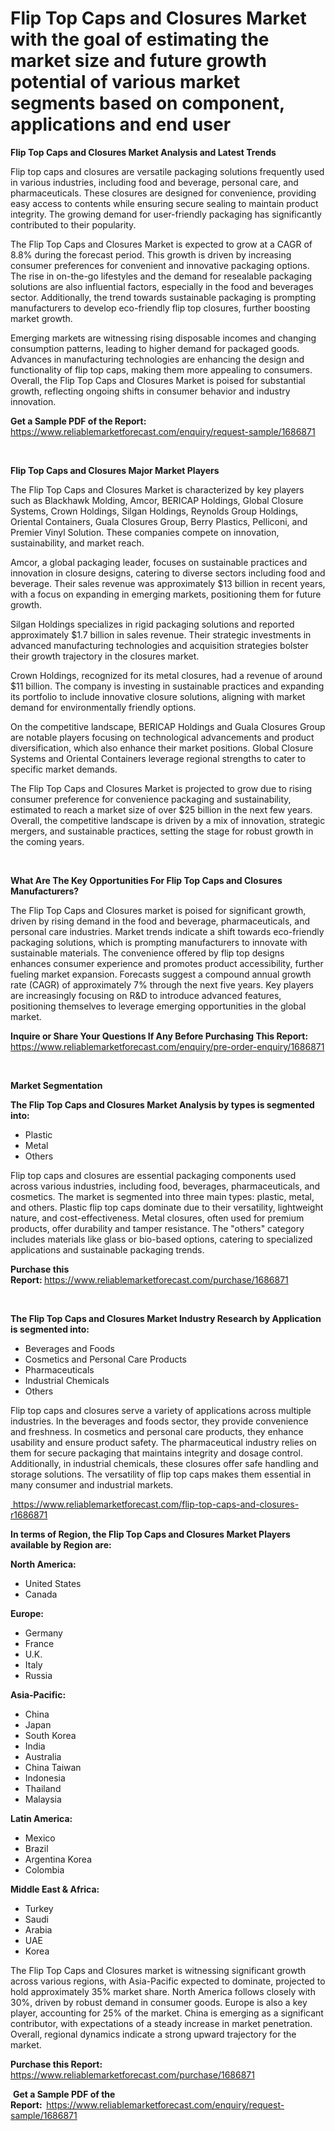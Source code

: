 <p><h1>Flip Top Caps and Closures Market with the goal of estimating the market size and future growth potential of various market segments based on component, applications and end user</h1></p><p><strong>Flip Top Caps and Closures Market Analysis and Latest Trends</strong></p>
<p><p>Flip top caps and closures are versatile packaging solutions frequently used in various industries, including food and beverage, personal care, and pharmaceuticals. These closures are designed for convenience, providing easy access to contents while ensuring secure sealing to maintain product integrity. The growing demand for user-friendly packaging has significantly contributed to their popularity.</p><p>The Flip Top Caps and Closures Market is expected to grow at a CAGR of 8.8% during the forecast period. This growth is driven by increasing consumer preferences for convenient and innovative packaging options. The rise in on-the-go lifestyles and the demand for resealable packaging solutions are also influential factors, especially in the food and beverages sector. Additionally, the trend towards sustainable packaging is prompting manufacturers to develop eco-friendly flip top closures, further boosting market growth. </p><p>Emerging markets are witnessing rising disposable incomes and changing consumption patterns, leading to higher demand for packaged goods. Advances in manufacturing technologies are enhancing the design and functionality of flip top caps, making them more appealing to consumers. Overall, the Flip Top Caps and Closures Market is poised for substantial growth, reflecting ongoing shifts in consumer behavior and industry innovation.</p></p>
<p><strong>Get a Sample PDF of the Report:&nbsp;</strong> <a href="https://www.reliablemarketforecast.com/enquiry/request-sample/1686871?utm_campaign=3535&utm_medium=2&utm_source=Github&utm_content=ia&utm_term=19042025&utm_id=flip-top-caps-and-closures">https://www.reliablemarketforecast.com/enquiry/request-sample/1686871</a></p>
<p>&nbsp;</p>
<p><strong>Flip Top Caps and Closures Major Market Players</strong></p>
<p><p>The Flip Top Caps and Closures Market is characterized by key players such as Blackhawk Molding, Amcor, BERICAP Holdings, Global Closure Systems, Crown Holdings, Silgan Holdings, Reynolds Group Holdings, Oriental Containers, Guala Closures Group, Berry Plastics, Pelliconi, and Premier Vinyl Solution. These companies compete on innovation, sustainability, and market reach.</p><p>Amcor, a global packaging leader, focuses on sustainable practices and innovation in closure designs, catering to diverse sectors including food and beverage. Their sales revenue was approximately $13 billion in recent years, with a focus on expanding in emerging markets, positioning them for future growth.</p><p>Silgan Holdings specializes in rigid packaging solutions and reported approximately $1.7 billion in sales revenue. Their strategic investments in advanced manufacturing technologies and acquisition strategies bolster their growth trajectory in the closures market.</p><p>Crown Holdings, recognized for its metal closures, had a revenue of around $11 billion. The company is investing in sustainable practices and expanding its portfolio to include innovative closure solutions, aligning with market demand for environmentally friendly options.</p><p>On the competitive landscape, BERICAP Holdings and Guala Closures Group are notable players focusing on technological advancements and product diversification, which also enhance their market positions. Global Closure Systems and Oriental Containers leverage regional strengths to cater to specific market demands.</p><p>The Flip Top Caps and Closures Market is projected to grow due to rising consumer preference for convenience packaging and sustainability, estimated to reach a market size of over $25 billion in the next few years. Overall, the competitive landscape is driven by a mix of innovation, strategic mergers, and sustainable practices, setting the stage for robust growth in the coming years.</p></p>
<p>&nbsp;</p>
<p><strong>What Are The Key Opportunities For Flip Top Caps and Closures Manufacturers?</strong></p>
<p><p>The Flip Top Caps and Closures market is poised for significant growth, driven by rising demand in the food and beverage, pharmaceuticals, and personal care industries. Market trends indicate a shift towards eco-friendly packaging solutions, which is prompting manufacturers to innovate with sustainable materials. The convenience offered by flip top designs enhances consumer experience and promotes product accessibility, further fueling market expansion. Forecasts suggest a compound annual growth rate (CAGR) of approximately 7% through the next five years. Key players are increasingly focusing on R&D to introduce advanced features, positioning themselves to leverage emerging opportunities in the global market.</p></p>
<p><strong>Inquire or Share Your Questions If Any Before Purchasing This Report:</strong> <a href="https://www.reliablemarketforecast.com/enquiry/pre-order-enquiry/1686871?utm_campaign=3535&utm_medium=2&utm_source=Github&utm_content=ia&utm_term=19042025&utm_id=flip-top-caps-and-closures">https://www.reliablemarketforecast.com/enquiry/pre-order-enquiry/1686871</a></p>
<p>&nbsp;</p>
<p><strong>Market Segmentation</strong></p>
<p><strong>The Flip Top Caps and Closures Market Analysis by types is segmented into:</strong></p>
<p><ul><li>Plastic</li><li>Metal</li><li>Others</li></ul></p>
<p><p>Flip top caps and closures are essential packaging components used across various industries, including food, beverages, pharmaceuticals, and cosmetics. The market is segmented into three main types: plastic, metal, and others. Plastic flip top caps dominate due to their versatility, lightweight nature, and cost-effectiveness. Metal closures, often used for premium products, offer durability and tamper resistance. The "others" category includes materials like glass or bio-based options, catering to specialized applications and sustainable packaging trends.</p></p>
<p><strong>Purchase this Report:&nbsp;</strong><a href="https://www.reliablemarketforecast.com/purchase/1686871?utm_campaign=3535&utm_medium=2&utm_source=Github&utm_content=ia&utm_term=19042025&utm_id=flip-top-caps-and-closures">https://www.reliablemarketforecast.com/purchase/1686871</a></p>
<p>&nbsp;</p>
<p><strong>The Flip Top Caps and Closures Market Industry Research by Application is segmented into:</strong></p>
<p><ul><li>Beverages and Foods</li><li>Cosmetics and Personal Care Products</li><li>Pharmaceuticals</li><li>Industrial Chemicals</li><li>Others</li></ul></p>
<p><p>Flip top caps and closures serve a variety of applications across multiple industries. In the beverages and foods sector, they provide convenience and freshness. In cosmetics and personal care products, they enhance usability and ensure product safety. The pharmaceutical industry relies on them for secure packaging that maintains integrity and dosage control. Additionally, in industrial chemicals, these closures offer safe handling and storage solutions. The versatility of flip top caps makes them essential in many consumer and industrial markets.</p></p>
<p><a href="https://www.reliablemarketforecast.com/flip-top-caps-and-closures-r1686871?utm_campaign=3535&utm_medium=2&utm_source=Github&utm_content=ia&utm_term=19042025&utm_id=flip-top-caps-and-closures">&nbsp;https://www.reliablemarketforecast.com/flip-top-caps-and-closures-r1686871</a></p>
<p><strong>In terms of Region, the Flip Top Caps and Closures Market Players available by Region are:</strong></p>
<p>
    <p> <strong> North America: </strong>
        <ul>
            <li>United States</li>
            <li>Canada</li>
        </ul>
        </p> 
    <p> <strong> Europe: </strong>
        <ul>
            <li>Germany</li>
            <li>France</li>
            <li>U.K.</li>
            <li>Italy</li>
            <li>Russia</li>
        </ul>
        </p> 
    <p> <strong> Asia-Pacific: </strong>
        <ul>
            <li>China</li>
            <li>Japan</li>
            <li>South Korea</li>
            <li>India</li>
            <li>Australia</li>
            <li>China Taiwan</li>
            <li>Indonesia</li>
            <li>Thailand</li>
            <li>Malaysia</li>
        </ul>
        </p> 
    <p> <strong> Latin America: </strong>
        <ul>
            <li>Mexico</li>
            <li>Brazil</li>
            <li>Argentina Korea</li>
            <li>Colombia</li>
        </ul>
        </p> 
    <p> <strong> Middle East & Africa: </strong>
        <ul>
            <li>Turkey</li>
            <li>Saudi</li>
            <li>Arabia</li>
            <li>UAE</li>
            <li>Korea</li>
        </ul>
    </p>
    </p>
<p><p>The Flip Top Caps and Closures market is witnessing significant growth across various regions, with Asia-Pacific expected to dominate, projected to hold approximately 35% market share. North America follows closely with 30%, driven by robust demand in consumer goods. Europe is also a key player, accounting for 25% of the market. China is emerging as a significant contributor, with expectations of a steady increase in market penetration. Overall, regional dynamics indicate a strong upward trajectory for the market.</p></p>
<p><strong>Purchase this Report: </strong><a href="https://www.reliablemarketforecast.com/purchase/1686871?utm_campaign=3535&utm_medium=2&utm_source=Github&utm_content=ia&utm_term=19042025&utm_id=flip-top-caps-and-closures">https://www.reliablemarketforecast.com/purchase/1686871</a></p>
<p>&nbsp;<strong>Get a Sample PDF of the Report:&nbsp;&nbsp;</strong><a href="https://www.reliablemarketforecast.com/enquiry/request-sample/1686871?utm_campaign=3535&utm_medium=2&utm_source=Github&utm_content=ia&utm_term=19042025&utm_id=flip-top-caps-and-closures">https://www.reliablemarketforecast.com/enquiry/request-sample/1686871</a></p>
<p><strong></strong></p>
<p><p></p><p></p><p></p></p>